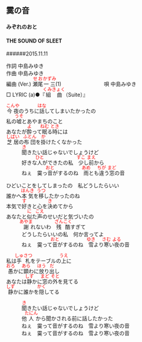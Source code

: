 <style type="text/css">
	ruby{
	    ruby-position: over;
	}
	ruby > rt{font-size: 12px;color:red;}
	p{font:16px;font-size: '楷体'}
</style>
## 霙の音
#### みぞれのおと
#### THE SOUND OF SLEET
######2015.11.11


作詞     中島みゆき　　　　　   
作曲      中島みゆき  　　　   
編曲 (Ver.) <ruby><rb>瀬尾</rb><rp>(</rp><rt>せお</rt><rp>)</rp></ruby><ruby><rb>一三</rb><rp>(</rp><rt>かずみ</rt><rp>)</rp></ruby>(1)　　　　　　　　
唄  中島みゆき        
□ LYRIC (a)●『<ruby><rb>組曲</rb><rp>(</rp><rt>くみきょく</rt><rp>)</rp></ruby>（Suite）』  
   
<ruby><rb>今夜</rb><rp>(</rp><rt>こんや</rt><rp>)</rp></ruby>のうちに<ruby><rb>話</rb><rp>(</rp><rt>はな</rt><rp>)</rp></ruby>してしまいたかったの   
私の<ruby><rb>嘘</rb><rp>(</rp><rt>うそ</rt><rp>)</rp></ruby>とあやまちのこと   
あなたが<ruby><rb>酔</rb><rp>(</rp><rt>よ</rt><rp>)</rp></ruby>って<ruby><rb>眠</rb><rp>(</rp><rt>ねむ</rt><rp>)</rp></ruby>る<ruby><rb>時</rb><rp>(</rp><rt>とき</rt><rp>)</rp></ruby>には   
<ruby><rb>芝居</rb><rp>(</rp><rt>しばい</rt><rp>)</rp></ruby>の<ruby><rb>布団</rb><rp>(</rp><rt>ふとん</rt><rp>)</rp></ruby>を<ruby><rb>掛</rb><rp>(</rp><rt>か</rt><rp>)</rp></ruby>けたくなかった   
　　　<ruby><rb>聞</rb><rp>(</rp><rt>き</rt><rp>)</rp></ruby>きたい話じゃないでしょうけど   
　　　好きな<ruby><rb>人</rb><rp>(</rp><rt>ひと</rt><rp>)</rp></ruby>ができたの私　<ruby><rb>少</rb><rp>(</rp><rt>すこ</rt><rp>)</rp></ruby>し<ruby><rb>前</rb><rp>(</rp><rt>まえ</rt><rp>)</rp></ruby>から   
　　　ねぇ　霙っ<ruby><rb>音</rb><rp>(</rp><rt>おと</rt><rp>)</rp></ruby>がするのね　<ruby><rb>雨</rb><rp>(</rp><rt>あめ</rt><rp>)</rp></ruby>とも<ruby><rb>違</rb><rp>(</rp><rt>ちが</rt><rp>)</rp></ruby>う<ruby><rb>窓</rb><rp>(</rp><rt>まど</rt><rp>)</rp></ruby>の音   
   
ひどいことをしてしまったの　私どうしたらいい   
誰かへ<ruby><rb>本気</rb><rp>(</rp><rt>ほんき</rt><rp>)</rp></ruby>を<ruby><rb>移</rb><rp>(</rp><rt>うつ</rt><rp>)</rp></ruby>したかったのね   
本気で<ruby><rb>好</rb><rp>(</rp><rt>す</rt><rp>)</rp></ruby>きと心を<ruby><rb>決</rb><rp>(</rp><rt>き</rt><rp>)</rp></ruby>めてから   
あなたと<ruby><rb>似</rb><rp>(</rp><rt>に</rt><rp>)</rp></ruby>た<ruby><rb>声</rb><rp>(</rp><rt>こえ</rt><rp>)</rp></ruby>のせいだと気づいたの   
　　　<ruby><rb>謝</rb><rp>(</rp><rt>あやま</rt><rp>)</rp></ruby>れないわ　<ruby><rb>残酷</rb><rp>(</rp><rt>ざんこく</rt><rp>)</rp></ruby>すぎて   
　　　どうしたらいいの私　何か言ってよ   
　　　ねぇ　霙って<ruby><rb>音</rb><rp>(</rp><rt>おと</rt><rp>)</rp></ruby>がするのね　<ruby><rb>雪</rb><rp>(</rp><rt>ゆき</rt><rp>)</rp></ruby>より<ruby><rb>寒</rb><rp>(</rp><rt>さむ</rt><rp>)</rp></ruby>い<ruby><rb>夜</rb><rp>(</rp><rt>よる</rt><rp>)</rp></ruby>の音   
   
私は<ruby><rb>手札</rb><rp>(</rp><rt>しゅさつ</rt><rp>)</rp></ruby>をテーブルの<ruby><rb>上</rb><rp>(</rp><rt>うえ</rt><rp>)</rp></ruby>に   
<ruby><rb>愚</rb><rp>(</rp><rt>おろ</rt><rp>)</rp></ruby>かに<ruby><rb>顕</rb><rp>(</rp><rt>あら</rt><rp>)</rp></ruby>わに<ruby><rb>放</rb><rp>(</rp><rt>ほう</rt><rp>)</rp></ruby>り<ruby><rb>出</rb><rp>(</rp><rt>だ</rt><rp>)</rp></ruby>し   
あなたは<ruby><rb>静</rb><rp>(</rp><rt>しず</rt><rp>)</rp></ruby>かに<ruby><rb>窓</rb><rp>(</rp><rt>まど</rt><rp>)</rp></ruby>の<ruby><rb>外</rb><rp>(</rp><rt>そと</rt><rp>)</rp></ruby>を見てる   
<ruby><rb>静</rb><rp>(</rp><rt>しず</rt><rp>)</rp></ruby>かに誰かを<ruby><rb>隠</rb><rp>(</rp><rt>かく</rt><rp>)</rp></ruby>してる   
   
　　　<ruby><rb>聞</rb><rp>(</rp><rt>き</rt><rp>)</rp></ruby>きたい話じゃないでしょうけど   
　　　他<ruby><rb>人</rb><rp>(</rp><rt>たにん</rt><rp>)</rp></ruby>から聞かされる前に話したかった   
　　　ねぇ　霙って音がするのね　雪より寒い夜の音   
　　　ねぇ　霙って音がするのね　雪より寒い夜の音   